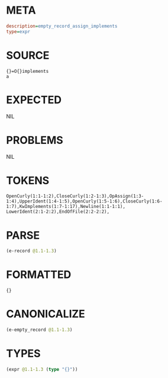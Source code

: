 # META
~~~ini
description=empty_record_assign_implements
type=expr
~~~
# SOURCE
~~~roc
{}=O{}implements
a
~~~
# EXPECTED
NIL
# PROBLEMS
NIL
# TOKENS
~~~zig
OpenCurly(1:1-1:2),CloseCurly(1:2-1:3),OpAssign(1:3-1:4),UpperIdent(1:4-1:5),OpenCurly(1:5-1:6),CloseCurly(1:6-1:7),KwImplements(1:7-1:17),Newline(1:1-1:1),
LowerIdent(2:1-2:2),EndOfFile(2:2-2:2),
~~~
# PARSE
~~~clojure
(e-record @1.1-1.3)
~~~
# FORMATTED
~~~roc
{}
~~~
# CANONICALIZE
~~~clojure
(e-empty_record @1.1-1.3)
~~~
# TYPES
~~~clojure
(expr @1.1-1.3 (type "{}"))
~~~
